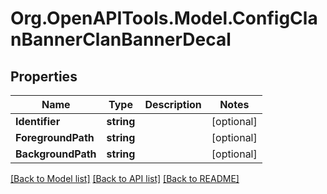# Org.OpenAPITools.Model.ConfigClanBannerClanBannerDecal

## Properties

Name | Type | Description | Notes
------------ | ------------- | ------------- | -------------
**Identifier** | **string** |  | [optional] 
**ForegroundPath** | **string** |  | [optional] 
**BackgroundPath** | **string** |  | [optional] 

[[Back to Model list]](../README.md#documentation-for-models) [[Back to API list]](../README.md#documentation-for-api-endpoints) [[Back to README]](../README.md)

